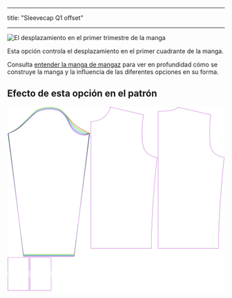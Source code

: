 - - -
title: "Sleevecap Q1 offset"
- - -

![El desplazamiento en el primer trimestre de la manga](./sleevecapq1offset.svg)

Esta opción controla el desplazamiento en el primer cuadrante de la manga.

<Tip>

Consulta [entender la manga de mangaz](/docs/patterns/brian/options#understanding-the-sleevecap) para ver
en profundidad cómo se construye la manga y la influencia de las diferentes opciones en su forma.

</Tip>

## Efecto de esta opción en el patrón

![Esta imagen muestra el efecto de esta opción superponiendo varias variantes que tienen un valor diferente para esta opción](sven_sleevecapq1offset_sample.svg "Effect of this option on the pattern")

